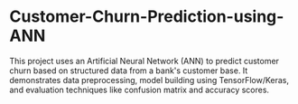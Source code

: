 # Customer-Churn-Prediction-using-ANN
This project uses an Artificial Neural Network (ANN) to predict customer churn based on structured data from a bank's customer base. It demonstrates data preprocessing, model building using TensorFlow/Keras, and evaluation techniques like confusion matrix and accuracy scores.
